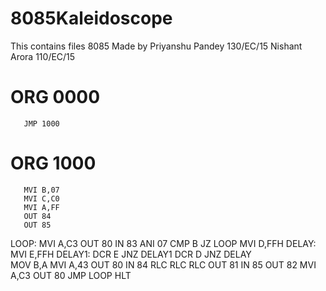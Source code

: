 # 8085Kaleidoscope
This contains files 8085 
Made by 
Priyanshu Pandey 130/EC/15
Nishant Arora 110/EC/15

# ORG 0000
	   JMP 1000
# ORG 1000
	   MVI B,07
	   MVI C,C0
	   MVI A,FF
	   OUT 84
	   OUT 85

LOOP:	   MVI A,C3
	   OUT 80
	   IN 83
	   ANI 07
	   CMP B
	   JZ LOOP
                           MVI D,FFH
DELAY:               MVI E,FFH
DELAY1:            DCR E
                           JNZ DELAY1
                           DCR D
                           JNZ DELAY            
	   MOV B,A
	   MVI A,43
	   OUT 80
	   IN 84
	   RLC
	   RLC
	   RLC
	   OUT 81
	   IN 85
	   OUT 82
	   MVI A,C3
	   OUT 80
	   JMP LOOP
	   HLT
